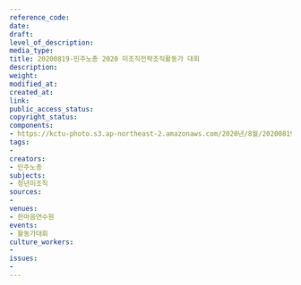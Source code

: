 ```yaml
---
reference_code: 
date: 
draft: 
level_of_description: 
media_type: 
title: 20200819-민주노총 2020 미조직전략조직활동가 대회
description: 
weight: 
modified_at: 
created_at: 
link: 
public_access_status: 
copyright_status: 
components:
- https://kctu-photo.s3.ap-northeast-2.amazonaws.com/2020년/8월/20200819-민주노총+2020+미조직전략조직활동가+대회/WW1D5922.jpg
tags:
- 
creators:
- 민주노총
subjects:
- 청년미조직
sources:
- 
venues:
- 한마음연수원
events:
- 활동가대회
culture_workers:
- 
issues:
- 
---
```


